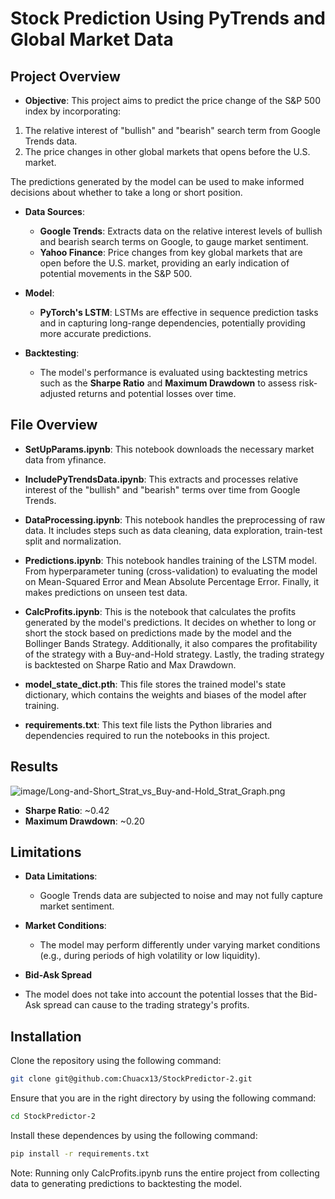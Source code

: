 # Stock Prediction Using PyTrends and Global Market Data

## Project Overview

- **Objective**:
  This project aims to predict the price change of the S&P 500 index by incorporating:

1. The relative interest of "bullish" and "bearish" search term from Google Trends data.
2. The price changes in other global markets that opens before the U.S. market.

The predictions generated by the model can be used to make informed decisions about whether to take a long or short position.

- **Data Sources**:

  - **Google Trends**: Extracts data on the relative interest levels of bullish and bearish search terms on Google, to gauge market sentiment.
  - **Yahoo Finance**: Price changes from key global markets that are open before the U.S. market, providing an early indication of potential movements in the S&P 500.

- **Model**:

  - **PyTorch's LSTM**: LSTMs are effective in sequence prediction tasks and in capturing long-range dependencies, potentially providing more accurate predictions.

- **Backtesting**:
  - The model's performance is evaluated using backtesting metrics such as the **Sharpe Ratio** and **Maximum Drawdown** to assess risk-adjusted returns and potential losses over time.

## File Overview

- **SetUpParams.ipynb**: This notebook downloads the necessary market data from yfinance.

- **IncludePyTrendsData.ipynb**: This extracts and processes relative interest of the "bullish" and "bearish" terms over time from Google Trends.

- **DataProcessing.ipynb**: This notebook handles the preprocessing of raw data. It includes steps such as data cleaning, data exploration, train-test split and normalization.

- **Predictions.ipynb**: This notebook handles training of the LSTM model. From hyperparameter tuning (cross-validation) to evaluating the model on Mean-Squared Error and Mean Absolute Percentage Error. Finally, it makes predictions on unseen test data.

- **CalcProfits.ipynb**: This is the notebook that calculates the profits generated by the model's predictions. It decides on whether to long or short the stock based on predictions made by the model and the Bollinger Bands Strategy. Additionally, it also compares the profitability of the strategy with a Buy-and-Hold strategy. Lastly, the trading strategy is backtested on Sharpe Ratio and Max Drawdown.

- **model_state_dict.pth**: This file stores the trained model's state dictionary, which contains the weights and biases of the model after training.

- **requirements.txt**: This text file lists the Python libraries and dependencies required to run the notebooks in this project.

## Results

![image/Long-and-Short_Strat_vs_Buy-and-Hold_Strat_Graph.png](#)

- **Sharpe Ratio**: ~0.42
- **Maximum Drawdown**: ~0.20

## Limitations

- **Data Limitations**:

  - Google Trends data are subjected to noise and may not fully capture market sentiment.

- **Market Conditions**:

  - The model may perform differently under varying market conditions (e.g., during periods of high volatility or low liquidity).

- **Bid-Ask Spread**
- The model does not take into account the potential losses that the Bid-Ask spread can cause to the trading strategy's profits.

## Installation

Clone the repository using the following command:

```bash
git clone git@github.com:Chuacx13/StockPredictor-2.git
```

Ensure that you are in the right directory by using the following command:

```bash
cd StockPredictor-2
```

Install these dependences by using the following command:

```bash
pip install -r requirements.txt
```

Note: Running only CalcProfits.ipynb runs the entire project from collecting data to generating predictions to backtesting the model.
